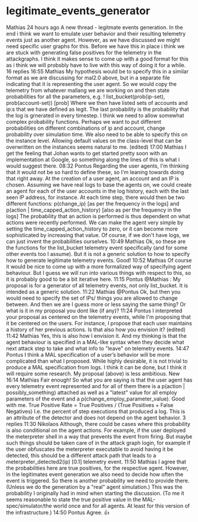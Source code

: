 # legitimate_events_generator

Mathias 24 hours ago A new thread - legitmate events generation. In the end i think we want to emulate user behavior and their resulting telemetry events just as another agent. However, as we have discussed we might need specific user graphs for this. Before we have this in place i think we are stuck with generating false positives for the telemetry in the attackgraphs. I think it makes sense to come up with a good format for this as i think we will probsbly have to live with this way of doing it for a while. 16 replies 16:55 Mathias My hypothesis would be to specify this in a similar format as we are discussing for mal2.0 above, but in a separate file indicating that it is representing the user agent. So we would copy the telemetry from whatever mallang we are working on and then state probabilities for all the parameters, e.g. ! list_bucket(prob(ip-set), prob(account-set)) [prob] Where we then have listed sets of accounts and ip:s that we have defined as legit. The last probability is the probability that the log is grnerated in every timestep. I think we need to allow somewhat complex probability functions. Perhaps we want to put different probabilities on different combinations of ip and account, change probability over simulation time. We also need to be able to specify this on the instance level. Allowing default values on the class-level that can be overwritten on the instances seems natural to me. (edited) 17:00 Mathias I get the feeling that Johan wants to get started pretty soon with an implementation at Google, so something along the lines of this is what i would suggest there.
08:32 Pontus Regarding the user agents, I'm thinking that it would not be so hard to define these, so I'm leaning towards doing that right away. At the creation of a user agent, an account and an IP is chosen. Assuming we have real logs to base the agents on, we could create an agent for each of the user accounts in the log history, each with the last seen IP address, for instance. At each time step, there would then be two different functions: p(change_ip) [as per the frequency in the logs] and p(action | time_capped_action_history) [also as per the frequency in the logs] The probability that an action is performed is thus dependent on what actions were recently performed. We can make the agent very simple by setting the time_capped_action_history to zero, or it can become more sophisticated by increasing that value. Of course, if we don't have logs, we can just invent the probabilities ourselves. 10:49 Mathias Ok, so these are the functions for the list_bucket telemetry event specifically (and for some other events too I assume). But it is not a generic solution to how to specify how to generate legitimate telemetry events. Good! 10:52 Mathias Of course it would be nice to come up with a more formalized way of specifying agent behaviour. But I guess we will run into various things with respect to this, so it is probably good to be a bit iterative here.
11:15 Pontus
@Mathias : My proposal is for a generator of all telemetry events, not only list_bucket. It is intended as a generic solution. 11:22 Mathias
@Pontus Ok, but then you would need to specify the set of IPs/ things you are allowed to change between. And then we are I guess more or less saying the same thing? Or what is it in my proposal you dont like (if any)? 11:24 Pontus I interpreted your proposal as centered on the telemetry events, while I'm proposing that it be centered on the users. For instance, I propose that each user maintains a history of her previous actions. Is that also how you envision it? (edited) 11:42 Mathias Yes, this is also how I envision it. And my thinking is that the agent behaviour is specified in a MAL-like syntax when they decide what next attack step to take and what info to "leave" on telemetry events. 14:47 Pontus I think a MAL specification of a user’s behavior will be more complicated than what I proposed. While highly desirable, it is not trivial to produce a MAL specification from logs. I think it can be done, but I think it will require some research. My proposal (above) is less ambitious. New 16:14 Mathias Fair enough! So what you are saying is that the user agent has every telemetry event represented and for all of them there is a p(action | possibly_something) attached as well as a "latest" value for all employ parameters of the event and a p(change_employ_parameter_value). Good with me.
True Positive Rate = True Positives / (True Positives + False Negatives) I.e. the percent of step executions that produced a log. This is an attribute of the detector and does not depend on the agent behavior.
3 replies 11:30 Nikolaos Although, there could be cases where this probability is also conditional on the agent actions. For example, if the user deployed the meterpreter shell in a way that prevents the event from firing. But maybe such things should be taken care of in the attack graph login, for example if the user obfuscates the meterpreter executable to avoid having it be detected, this should be a different attack path that leads to a meterpreter_detected2(ip) [0.1] telemetry event. 11:50 Mathias I agree that the probabilities here are true positives, for the respective agent. However, in the legitimates event generation we also need to decide how often the event is triggered. So there is another probability we need to provide there. (Unless we do the generation by a "real" agent simulation.) This was the probability I originally had in mind when starting the discussion. (To me it seems reasonable to state the true positive value in the MAL-spec/simulator/the world once and for all agents. At least for this version of the infrastructure.) 14:50 Pontus Agree. 👍
